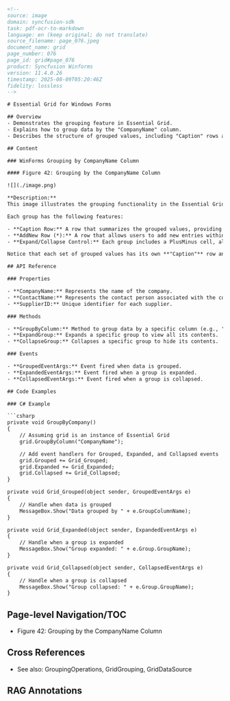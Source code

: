 ```html
<!--
source: image
domain: syncfusion-sdk
task: pdf-ocr-to-markdown
language: en (keep original; do not translate)
source_filename: page_076.jpeg
document_name: grid
page_number: 076
page_id: grid#page_076
product: Syncfusion Winforms
version: 11.4.0.26
timestamp: 2025-08-09T05:20:46Z
fidelity: lossless
-->

# Essential Grid for Windows Forms

## Overview
- Demonstrates the grouping feature in Essential Grid.
- Explains how to group data by the "CompanyName" column.
- Describes the structure of grouped values, including "Caption" rows and "AddNew" rows.

## Content

### WinForms Grouping by CompanyName Column

#### Figure 42: Grouping by the CompanyName Column

![](./image.png)

**Description:**
This image illustrates the grouping functionality in the Essential Grid component. The grid displays a list of suppliers, with each supplier having a unique `SupplierID`, `CompanyName`, and `ContactName`. The grouping is achieved by dragging the "Company Name" column header, which organizes the data into groups based on the company names.

Each group has the following features:

- **Caption Row:** A row that summarizes the grouped values, providing visibility into the grouped data.
- **AddNew Row (*):** A row that allows users to add new entries within the group.
- **Expand/Collapse Control:** Each group includes a PlusMinus cell, allowing users to expand or collapse the group to view or hide the detailed entries.

Notice that each set of grouped values has its own **"Caption"** row and its own **"AddNew"** row (*). Each group has its own **PlusMinus** cell that will let you expand/collapse the group.

## API Reference

### Properties

- **CompanyName:** Represents the name of the company.
- **ContactName:** Represents the contact person associated with the company.
- **SupplierID:** Unique identifier for each supplier.

### Methods

- **GroupByColumn:** Method to group data by a specific column (e.g., "CompanyName").
- **ExpandGroup:** Expands a specific group to view all its contents.
- **CollapseGroup:** Collapses a specific group to hide its contents.

### Events

- **GroupedEventArgs:** Event fired when data is grouped.
- **ExpandedEventArgs:** Event fired when a group is expanded.
- **CollapsedEventArgs:** Event fired when a group is collapsed.

## Code Examples

### C# Example

```csharp
private void GroupByCompany()
{
    // Assuming grid is an instance of Essential Grid
    grid.GroupByColumn("CompanyName");

    // Add event handlers for Grouped, Expanded, and Collapsed events
    grid.Grouped += Grid_Grouped;
    grid.Expanded += Grid_Expanded;
    grid.Collapsed += Grid_Collapsed;
}

private void Grid_Grouped(object sender, GroupedEventArgs e)
{
    // Handle when data is grouped
    MessageBox.Show("Data grouped by " + e.GroupColumnName);
}

private void Grid_Expanded(object sender, ExpandedEventArgs e)
{
    // Handle when a group is expanded
    MessageBox.Show("Group expanded: " + e.Group.GroupName);
}

private void Grid_Collapsed(object sender, CollapsedEventArgs e)
{
    // Handle when a group is collapsed
    MessageBox.Show("Group collapsed: " + e.Group.GroupName);
}
```

## Page-level Navigation/TOC
- Figure 42: Grouping by the CompanyName Column

## Cross References
- See also: GroupingOperations, GridGrouping, GridDataSource

## RAG Annotations
<!-- tags: [grid, windows forms, grouping, company name, caption row, addnew row, expand-collapse, Syncfusion Winforms] keywords: [grouping, company name, caption row, addnew row, plus minus cell, expand, collapse, grid, windows forms, Syncfusion] -->
```